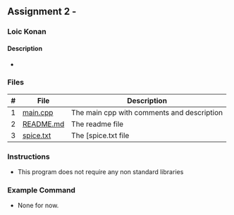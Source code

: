 ## Assignment 2 - 

### Loic Konan

#### Description

- 

### Files

|   #   | File                         | Description                                |
| :---: | ---------------------------- | ------------------------------------------ |
|   1   | [main.cpp](main.cpp)         | The main cpp with comments and description |
|   2   | [README.md](README.md)       | The readme file                            |
|   3   | [spice.txt](LICENSE)           | The [spice.txt file                      |

### Instructions

- This program does not require any non standard libraries

### Example Command

- None for now.
